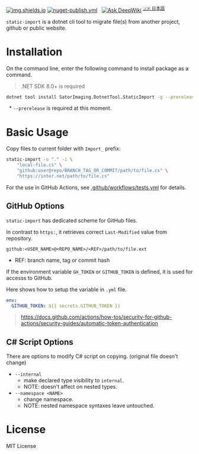 [![img.shields.io](https://img.shields.io/nuget/v/SatorImaging.DotnetTool.StaticImport)](https://www.nuget.org/packages/SatorImaging.DotnetTool.StaticImport/)
[![nuget-publish.yml](https://github.com/sator-imaging/DotnetTool-StaticImport/actions/workflows/nuget-publish.yml/badge.svg)](https://github.com/sator-imaging/DotnetTool-StaticImport/actions/workflows/nuget-publish.yml)
&nbsp;
[![Ask DeepWiki](https://deepwiki.com/badge.svg)](https://deepwiki.com/sator-imaging/Unity-Fundamentals)
<sup>[🇯🇵 日本語](https://zenn.dev/sator_imaging/articles/7b1df223d17d89)</sup>


`static-import` is a dotnet cli tool to migrate file(s) from another project, github or public website.





# Installation

On the command line, enter the following command to install package as a command.

> .NET SDK 8.0+ is required

```sh
dotnet tool install SatorImaging.DotnetTool.StaticImport -g --prerelease
```

&nbsp; * `--prerelease` is required at this moment.





# Basic Usage

Copy files to current folder with `Import_` prefix:

```sh
static-import -o "." -i \
    "local-file.cs" \
    "github:user@repo/BRANCH_TAG_OR_COMMIT/path/to/file.cs" \
    "https://inter.net/path/to/file.cs"
```


For the use in GitHub Actions, see [.github/workflows/tests.yml](.github/workflows/tests.yml) for details.



## GitHub Options

`static-import` has dedicated scheme for GitHub files.

In contrast to `https:`, it retrieves correct `Last-Modified` value from repository.

```
github:<USER_NAME>@<REPO_NAME>/<REF>/path/to/file.ext
```
- REF: branch name, tag or commit hash


If the environment variable `GH_TOKEN` or `GITHUB_TOKEN` is defined, it is used for accesss to GitHub.

Here shows how to setup the variable in `.yml` file.

```yaml
env:
  GITHUB_TOKEN: ${{ secrets.GITHUB_TOKEN }}
```

> https://docs.github.com/actions/how-tos/security-for-github-actions/security-guides/automatic-token-authentication



## C# Script Options

There are options to modify C# script on copying. (original file doesn't change)

- `--internal`
    - make declared type visibility to `internal`.
    - NOTE: doesn't affect on nested types.
- `--namespace <NAME>`
    - change namespace.
    - NOTE: nested namespace syntaxes leave untouched.



# License

MIT License
